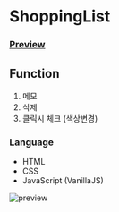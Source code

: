 # ShoppingList
 
### [Preview](https://heyji-ten.github.io/ShoppingList/)

## Function  
1. 메모
2. 삭제
3. 클릭시 체크 (색상변경)

### Language  
* HTML
* CSS
* JavaScript (VanillaJS)

![preview](https://user-images.githubusercontent.com/59608643/121850902-6c0b5500-cd28-11eb-888f-de39955cbe2b.jpg)
